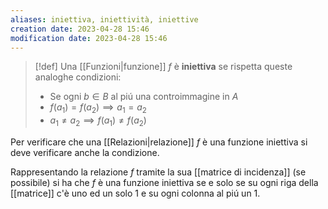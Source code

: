 ```yaml
---
aliases: iniettiva, iniettività, iniettive
creation date: 2023-04-28 15:46
modification date: 2023-04-28 15:46
---
```


>[!def]
>Una [[Funzioni|funzione]] $f$ è **iniettiva** se rispetta queste analoghe condizioni:
> - Se ogni $b \in B$ al piú una controimmagine in $A$
> - $f(a_{1}) = f(a_{2}) \implies a_{1} = a_{2}$
> - $a_{1} \neq a_{2} \implies f(a_{1}) \neq f(a_{2})$

Per verificare che una [[Relazioni|relazione]] $f$ è una funzione iniettiva si deve verificare anche la condizione.

Rappresentando la relazione $f$ tramite la sua [[matrice di incidenza]] (se possibile) si ha che $f$ è una funzione iniettiva se e solo se su ogni riga della [[matrice]] c'è uno ed un solo 1 e su ogni colonna al piú un 1.


